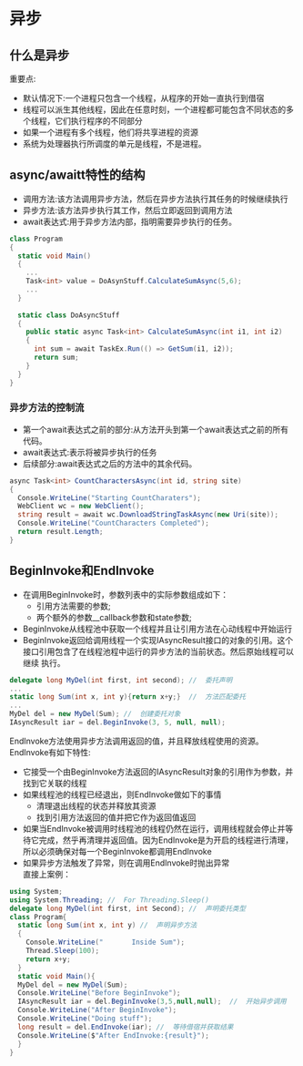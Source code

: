 # 异步
## 什么是异步
重要点:  
- 默认情况下:一个进程只包含一个线程，从程序的开始一直执行到借宿
- 线程可以派生其他线程，因此在任意时刻，一个进程都可能包含不同状态的多个线程，它们执行程序的不同部分  
- 如果一个进程有多个线程，他们将共享进程的资源
- 系统为处理器执行所调度的单元是线程，不是进程。  
## async/awaitt特性的结构
- 调用方法:该方法调用异步方法，然后在异步方法执行其任务的时候继续执行
- 异步方法:该方法异步执行其工作，然后立即返回到调用方法  
- await表达式:用于异步方法内部，指明需要异步执行的任务。  
```c#
class Program
{
  static void Main()
  {
    ...
    Task<int> value = DoAsynStuff.CalculateSumAsync(5,6);
    ...
  }
  
  static class DoAsyncStuff
  {
    public static async Task<int> CalculateSumAsync(int i1, int i2)
    {
      int sum = await TaskEx.Run(() => GetSum(i1, i2));
      return sum;
    }
  }
}
```
### 异步方法的控制流
- 第一个await表达式之前的部分:从方法开头到第一个await表达式之前的所有代码。  
- await表达式:表示将被异步执行的任务
- 后续部分:await表达式之后的方法中的其余代码。  
```c#
async Task<int> CountCharactersAsync(int id, string site)
{
  Console.WriteLine("Starting CountCharaters");
  WebClient wc = new WebClient();
  string result = await wc.DownloadStringTaskAsync(new Uri(site));
  Console.WriteLine("CountCharacters Completed");
  return result.Length;
}
```
## BeginInvoke和EndInvoke
- 在调用BeginInvoke时，参数列表中的实际参数组成如下：
  - 引用方法需要的参数;
  - 两个额外的参数__callback参数和state参数;
- BeginInvoke从线程池中获取一个线程并且让引用方法在心动线程中开始运行
- BeginInvoke返回给调用线程一个实现IAsyncResult接口的对象的引用。这个接口引用包含了在线程池程中运行的异步方法的当前状态。然后原始线程可以继续
  执行。  

```c#
delegate long MyDel(int first, int second); //  委托声明
...
static long Sum(int x, int y){return x+y;}  //  方法匹配委托
...
MyDel del = new MyDel(Sum); //  创建委托对象
IAsyncResult iar = del.BeginInvoke(3, 5, null, null);
```
EndInvoke方法使用异步方法调用返回的值，并且释放线程使用的资源。EndInvoke有如下特性:
- 它接受一个由BeginInvoke方法返回的IAsyncResult对象的引用作为参数，并找到它关联的线程
- 如果线程池的线程已经退出，则EndInvoke做如下的事情
  - 清理退出线程的状态并释放其资源
  - 找到引用方法返回的值并把它作为返回值返回  
- 如果当EndInvoke被调用时线程池的线程仍然在运行，调用线程就会停止并等待它完成，然乎再清理并返回值。因为EndInvoke是为开启的线程进行清理，
  所以必须确保对每一个BeginInvoke都调用EndInvoke
- 如果异步方法触发了异常，则在调用EndInvoke时抛出异常  
直接上案例：
```c#
using System;
using System.Threading; //  For Threading.Sleep()
delegate long MyDel(int first, int Second); //  声明委托类型
class Program{
  static long Sum(int x, int y) //  声明异步方法
  {
    Console.WriteLine("       Inside Sum");
    Thread.Sleep(100);
    return x+y;
  }
  static void Main(){
  MyDel del = new MyDel(Sum);
  Console.WriteLine("Before BeginInvoke");
  IAsyncResult iar = del.BeginInvoke(3,5,null,null);  //  开始异步调用
  Console.WriteLine("After BeginInvoke");
  Console.WriteLine("Doing stuff");
  long result = del.EndInvoke(iar); //  等待借宿并获取结果
  Console.WriteLine($"After EndInvoke:{result}");
  }
}
```
